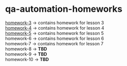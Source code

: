 # qa-automation-homeworks

[homework-3](https://github.com/MarianaBoiko/qa-automation-homeworks/tree/main/homework-3/src) -> contains homework for lesson 3 <br>
[homework-4](https://github.com/MarianaBoiko/qa-automation-homeworks/tree/main/homework-4/src) -> contains homework for lesson 4 <br>
[homework-5](https://github.com/MarianaBoiko/qa-automation-homeworks/tree/main/homework-5) -> contains homework for lesson 5 <br>
homework-6 -> contains homework for lesson 6 <br>
homework-7 -> contains homework for lesson 7 <br>
homework-8 -> **TBD** <br>
homework-9 -> **TBD** <br>
homework-10 -> **TBD** <br>

